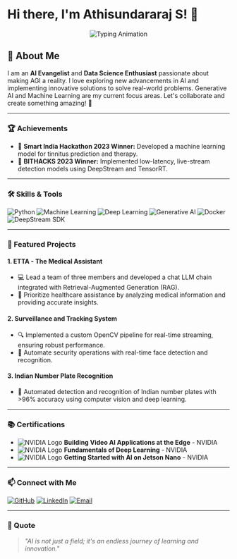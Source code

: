 # Hi there, I'm Athisundararaj S! 👋

<p align="center">
  <img src="https://readme-typing-svg.herokuapp.com?color=%2336BCF7&size=20&center=true&vCenter=true&lines=AI+Evangelist+%7C+Data+Science+Student;Dreaming+to+Make+AGI+a+Reality;Let's+Build+the+Future+with+AI" alt="Typing Animation"/>
</p>

## 🚀 About Me
I am an **AI Evangelist** and **Data Science Enthusiast** passionate about making AGI a reality. I love exploring new advancements in AI and implementing innovative solutions to solve real-world problems. Generative AI and Machine Learning are my current focus areas. Let's collaborate and create something amazing! 🌟

---

### 🏆 Achievements
- 🥇 **Smart India Hackathon 2023 Winner:** Developed a machine learning model for tinnitus prediction and therapy.
- 🥇 **BITHACKS 2023 Winner:** Implemented low-latency, live-stream detection models using DeepStream and TensorRT.

---

### 🛠️ Skills & Tools
<p>
  <img src="https://img.shields.io/badge/Python-3776AB?style=for-the-badge&logo=python&logoColor=white" alt="Python"/>
  <img src="https://img.shields.io/badge/Machine%20Learning-FF6F00?style=for-the-badge&logo=ml&logoColor=white" alt="Machine Learning"/>
  <img src="https://img.shields.io/badge/Deep%20Learning-00599C?style=for-the-badge&logo=pytorch&logoColor=white" alt="Deep Learning"/>
  <img src="https://img.shields.io/badge/Generative%20AI-4CAF50?style=for-the-badge&logo=ai&logoColor=white" alt="Generative AI"/>
  <img src="https://img.shields.io/badge/Docker-2496ED?style=for-the-badge&logo=docker&logoColor=white" alt="Docker"/>
  <img src="https://img.shields.io/badge/DeepStream%20SDK-FF4500?style=for-the-badge&logo=nvidia&logoColor=white" alt="DeepStream SDK"/>
</p>

---

### 🌟 Featured Projects

#### **1. ETTA - The Medical Assistant**
- 💻 Lead a team of three members and developed a chat LLM chain integrated with Retrieval-Augmented Generation (RAG).
- 🎯 Prioritize healthcare assistance by analyzing medical information and providing accurate insights.

#### **2. Surveillance and Tracking System**
- 🔍 Implemented a custom OpenCV pipeline for real-time streaming, ensuring robust performance.
- 🤖 Automate security operations with real-time face detection and recognition.

#### **3. Indian Number Plate Recognition**
- 🚗 Automated detection and recognition of Indian number plates with >96% accuracy using computer vision and deep learning.

---

### 📚 Certifications
- ![NVIDIA Logo](https://img.icons8.com/color/48/000000/nvidia.png) **Building Video AI Applications at the Edge** - NVIDIA
- ![NVIDIA Logo](https://img.icons8.com/color/48/000000/nvidia.png) **Fundamentals of Deep Learning** - NVIDIA
- ![NVIDIA Logo](https://img.icons8.com/color/48/000000/nvidia.png) **Getting Started with AI on Jetson Nano** - NVIDIA

---

### 📫 Connect with Me
<p>
  <a href="https://github.com/AThiCMK"><img src="https://img.shields.io/badge/GitHub-171515?style=for-the-badge&logo=github&logoColor=white" alt="GitHub"/></a>
  <a href="https://www.linkedin.com/in/athisundararaj-s/"><img src="https://img.shields.io/badge/LinkedIn-0077B5?style=for-the-badge&logo=linkedin&logoColor=white" alt="LinkedIn"/></a>
  <a href="mailto:er.ritthykm@gmail.com"><img src="https://img.shields.io/badge/Email-D14836?style=for-the-badge&logo=gmail&logoColor=white" alt="Email"/></a>
</p>

---

### 🖖 Quote
> *"AI is not just a field; it's an endless journey of learning and innovation."*
